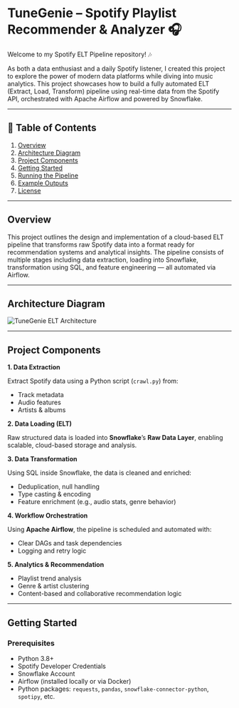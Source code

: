 # **TuneGenie – Spotify Playlist Recommender & Analyzer** 🎧  

Welcome to my Spotify ELT Pipeline repository! 🎶

As both a data enthusiast and a daily Spotify listener, I created this project to explore the power of modern data platforms while diving into music analytics. This project showcases how to build a fully automated ELT (Extract, Load, Transform) pipeline using real-time data from the Spotify API, orchestrated with Apache Airflow and powered by Snowflake.


---

## 📑 Table of Contents  
1. [Overview](#overview)  
2. [Architecture Diagram](#architecture-diagram)  
3. [Project Components](#project-components)  
4. [Getting Started](#getting-started)  
5. [Running the Pipeline](#running-the-pipeline)  
6. [Example Outputs](#example-outputs)  
7. [License](#license)  

---

## Overview  

This project outlines the design and implementation of a cloud-based ELT pipeline that transforms raw Spotify data into a format ready for recommendation systems and analytical insights. The pipeline consists of multiple stages including data extraction, loading into Snowflake, transformation using SQL, and feature engineering — all automated via Airflow.


---

## Architecture Diagram  

![TuneGenie ELT Architecture](docs/img/tunegenie_architecture.png) <!-- Replace with the real PNG path once committed -->

---

## Project Components  

**1. Data Extraction**

Extract Spotify data using a Python script (`crawl.py`) from:

- Track metadata
- Audio features
- Artists & albums

**2. Data Loading (ELT)**

Raw structured data is loaded into **Snowflake**’s **Raw Data Layer**, enabling scalable, cloud-based storage and analysis.

**3. Data Transformation**

Using SQL inside Snowflake, the data is cleaned and enriched:

- Deduplication, null handling
- Type casting & encoding
- Feature enrichment (e.g., audio stats, genre behavior)

**4. Workflow Orchestration**

Using **Apache Airflow**, the pipeline is scheduled and automated with:

- Clear DAGs and task dependencies
- Logging and retry logic

**5. Analytics & Recommendation**

- Playlist trend analysis
- Genre & artist clustering
- Content-based and collaborative recommendation logic


---

## Getting Started  

### Prerequisites  

- Python 3.8+
- Spotify Developer Credentials
- Snowflake Account
- Airflow (installed locally or via Docker)
- Python packages: `requests`, `pandas`, `snowflake-connector-python`, `spotipy`, etc.

